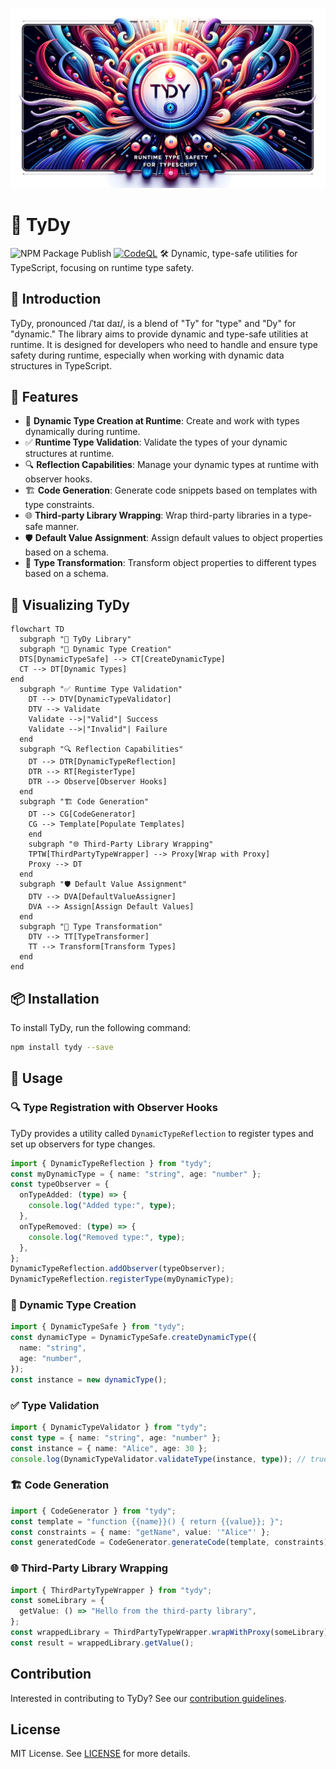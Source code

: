 ![](banner.jpg)

# 🌌 TyDy

![NPM Package Publish](https://github.com/Mervsy/TyDy/actions/workflows/npm-publish.yml/badge.svg)
[![CodeQL](https://github.com/Mervsy/TyDy/actions/workflows/github-code-scanning/codeql/badge.svg)](https://github.com/Mervsy/TyDy/actions/workflows/github-code-scanning/codeql)
🛠 Dynamic, type-safe utilities for TypeScript, focusing on runtime type safety.

## 🎉 Introduction

TyDy, pronounced /ˈtaɪ daɪ/, is a blend of "Ty" for "type" and "Dy" for "dynamic." The library aims to provide dynamic and type-safe utilities at runtime. It is designed for developers who need to handle and ensure type safety during runtime, especially when working with dynamic data structures in TypeScript.

## 🌈 Features

- 💼 **Dynamic Type Creation at Runtime**: Create and work with types dynamically during runtime.
- ✅ **Runtime Type Validation**: Validate the types of your dynamic structures at runtime.
- 🔍 **Reflection Capabilities**: Manage your dynamic types at runtime with observer hooks.
- 🏗️ **Code Generation**: Generate code snippets based on templates with type constraints.
- 🌐 **Third-party Library Wrapping**: Wrap third-party libraries in a type-safe manner.
- 🛡️ **Default Value Assignment**: Assign default values to object properties based on a schema.
- 🔄 **Type Transformation**: Transform object properties to different types based on a schema.

## 🌟 Visualizing TyDy

```mermaid
flowchart TD
  subgraph "🌌 TyDy Library"
  subgraph "💼 Dynamic Type Creation"
  DTS[DynamicTypeSafe] --> CT[CreateDynamicType]
  CT --> DT[Dynamic Types]
end
  subgraph "✅ Runtime Type Validation"
    DT --> DTV[DynamicTypeValidator]
    DTV --> Validate
    Validate -->|"Valid"| Success
    Validate -->|"Invalid"| Failure
  end
  subgraph "🔍 Reflection Capabilities"
    DT --> DTR[DynamicTypeReflection]
    DTR --> RT[RegisterType]
    DTR --> Observe[Observer Hooks]
  end
  subgraph "🏗️ Code Generation"
    DT --> CG[CodeGenerator]
    CG --> Template[Populate Templates]
    end
    subgraph "🌐 Third-Party Library Wrapping"
    TPTW[ThirdPartyTypeWrapper] --> Proxy[Wrap with Proxy]
    Proxy --> DT
  end
  subgraph "🛡️ Default Value Assignment"
    DTV --> DVA[DefaultValueAssigner]
    DVA --> Assign[Assign Default Values]
  end
  subgraph "🔄 Type Transformation"
    DTV --> TT[TypeTransformer]
    TT --> Transform[Transform Types]
  end
end
```

## 📦 Installation

To install TyDy, run the following command:

```bash
npm install tydy --save
```

## 🚀 Usage

### 🔍 Type Registration with Observer Hooks

TyDy provides a utility called `DynamicTypeReflection` to register types and set up observers for type changes.

```typescript
import { DynamicTypeReflection } from "tydy";
const myDynamicType = { name: "string", age: "number" };
const typeObserver = {
  onTypeAdded: (type) => {
    console.log("Added type:", type);
  },
  onTypeRemoved: (type) => {
    console.log("Removed type:", type);
  },
};
DynamicTypeReflection.addObserver(typeObserver);
DynamicTypeReflection.registerType(myDynamicType);
```

### 💼 Dynamic Type Creation

```typescript
import { DynamicTypeSafe } from "tydy";
const dynamicType = DynamicTypeSafe.createDynamicType({
  name: "string",
  age: "number",
});
const instance = new dynamicType();
```

### ✅ Type Validation

```typescript
import { DynamicTypeValidator } from "tydy";
const type = { name: "string", age: "number" };
const instance = { name: "Alice", age: 30 };
console.log(DynamicTypeValidator.validateType(instance, type)); // true
```

### 🏗️ Code Generation

```typescript
import { CodeGenerator } from "tydy";
const template = "function {{name}}() { return {{value}}; }";
const constraints = { name: "getName", value: '"Alice"' };
const generatedCode = CodeGenerator.generateCode(template, constraints);
```

### 🌐 Third-Party Library Wrapping

```typescript
import { ThirdPartyTypeWrapper } from "tydy";
const someLibrary = {
  getValue: () => "Hello from the third-party library",
};
const wrappedLibrary = ThirdPartyTypeWrapper.wrapWithProxy(someLibrary);
const result = wrappedLibrary.getValue();
```

## Contribution

Interested in contributing to TyDy? See our [contribution guidelines](./CONTRIBUTION.md).

## License

MIT License. See [LICENSE](./LICENSE) for more details.
